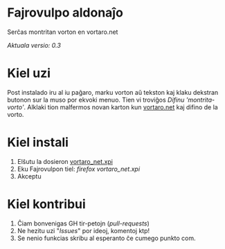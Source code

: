 # Fajrovulpo aldonaĵo
Serĉas montritan vorton en vortaro.net

*Aktuala versio: 0.3*

# Kiel uzi
Post instalado iru al iu paĝaro, marku vorton aŭ tekston kaj klaku dekstran
butonon sur la muso por ekvoki menuo. Tien vi troviĝos *Difinu 'montrita-vorto'*.
Alklaki tion malfermos novan karton kun [vortaro.net](http://vortaro.net) kaj
difino de la vorto.

# Kiel instali
1. Elŝutu la dosieron [vortaro_net.xpi](https://github.com/pwojnowski/firefox-vortaro.net-addon/raw/master/vortaro_net.xpi)
2. Eku Fajrovulpon tiel: *firefox vortaro_net.xpi*
3. Akceptu

# Kiel kontribui
1. Ĉiam bonvenigas GH tir-petojn (_pull-requests_)
2. Ne hezitu uzi "*Issues*" por ideoj, komentoj ktp!
3. Se nenio funkcias skribu al esperanto ĉe cumego punkto com.
